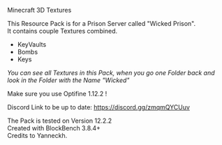 Minecraft 3D Textures

This Resource Pack is for a Prison Server called "Wicked Prison".\
It contains couple Textures combined.
- KeyVaults
- Bombs
- Keys


*You can see all Textures in this Pack, when you go one Folder back and look in the Folder with the Name "Wicked"*

Make sure you use Optifine 1.12.2 !

Discord Link to be up to date: https://discord.gg/zmqmQYCUuv

The Pack is tested on Version 12.2.2\
Created with BlockBench 3.8.4+\
Credits to Yanneckh.
